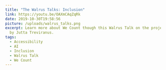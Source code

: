 ```yaml
---
title: "The Walrus Talks: Inclusion"
link: https://youtu.be/OAXmCAqZqRk
date: 2019-10-30T19:58:56
picture: /uploads/walrus_talks.png
excerpt: Learn more about We Count though this Walrus Talk on the project given
  by Jutta Treviranus.
tags:
  - Accessibility
  - AI
  - Inclusion
  - Walrus Talk
  - We Count
---
```

